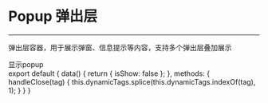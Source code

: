 # Popup 弹出层

----

弹出层容器，用于展示弹窗、信息提示等内容，支持多个弹出层叠加展示
<div>显示popup</div

<script>
export default {
    data() {
      return {
        isShow: false
      };
    },
    methods: {
      handleClose(tag) {
        this.dynamicTags.splice(this.dynamicTags.indexOf(tag), 1);
      }
    }
  }
</script>